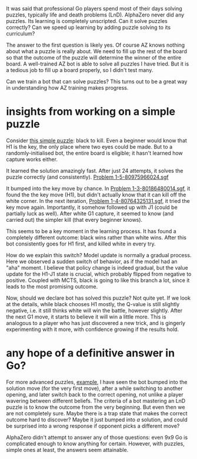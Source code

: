 It was said that professional Go players spend most of their days solving puzzles, typically life and death
problems (LnD).
AlphaZero never did any puzzles. Its learning is completely unscripted. Can it solve puzzles correctly?
Can we speed up learning by adding puzzle solving to its curriculum?

The answer to the first question is likely yes. Of course AZ knows nothing about what a puzzle is really
about. We need to fill up the rest of the board so that the outcome of the puzzle will determine the winner of the
entire board. A well-trained AZ bot is able to solve all puzzles I have tried. But it is a tedious job to
fill up a board properly, so I didn't test many.

Can we train a bot that can solve puzzles? This turns out to be a great way in understanding 
how AZ training makes progress. 

# insights from working on a simple puzzle
Consider [this simple puzzle](https://online-go.com/puzzle/15438): black to kill. Even a beginner would
know that H1 is the key, the only place where two eyes could be made. But to a randomly-initialised bot,
the entire board is eligible; it hasn't learned how capture works either.

It learned the solution amazingly fast. After just 24 attempts, it solves the puzzle correctly (and consistently).
[Problem 1-5-80975966024.sgf](view-games.html)

It bumped into the key move by chance. In [Problem 1-3-80186480014.sgf](view-games.html), it found the the key move (H1), but
didn't actually know that it can kill off the white corner. In the next iteration, [Problem 1-4-80764325131.sgf](view-games.html),
it tried the key move again. Importantly, it somehow followed up with J1 (could be partially luck as well). 
After white G1 capture, it seemed to know (and carried out) the simpler kill (that every beginner knows). 

This seems to be a key moment in the learning process. It has found a completely different outcome: black
wins rather than white wins. After this bot consistently goes for H1 first, and killed white in every try.

How do we explain this switch? Model update is normally a gradual process. Here we observed a sudden switch
of behavior, as if the model had an "aha" moment. I believe that policy change is indeed gradual, but 
the value update for the H1-J1 state is crucial, which probably flipped from negative to positive. Coupled
with MCTS, black is going to like this branch a lot, since it leads to the most promising outcome.

Now, should we declare bot has solved this puzzle? Not quite yet. If we look at the details, while black
chooses H1 mostly, the Q-value is still slightly negative, i.e. it still thinks white will win the battle,
however slightly. After the next G1 move, it starts to believe it will win a little more. This is analogous
to a player who has just discovered a new trick, and is gingerly experimenting with it more, with confidence
growing if the results hold.

# any hope of a definitive answer in Go?
For more advanced puzzles, [example](https://online-go.com/puzzle/42943), I have seen the bot bumped into the 
solution move (for the very first move), 
after a while switching to another opening, and later switch back to the correct opening, not unlike a player
wavering between different beliefs. The criteria of a bot mastering an LnD puzzle is to know the outcome
from the very beginning. But even then we are not completely sure. Maybe there is a trap state that makes
the correct outcome hard to discover? Maybe it just bumped into *a* solution, and could be surprised into
a wrong response if opponent picks a different move?

AlphaZero didn't attempt to answer any of those questions: even 9x9 Go is complicated enough to know anything
for certain. However, with puzzles, simple ones at least, the answers seem attainable.
